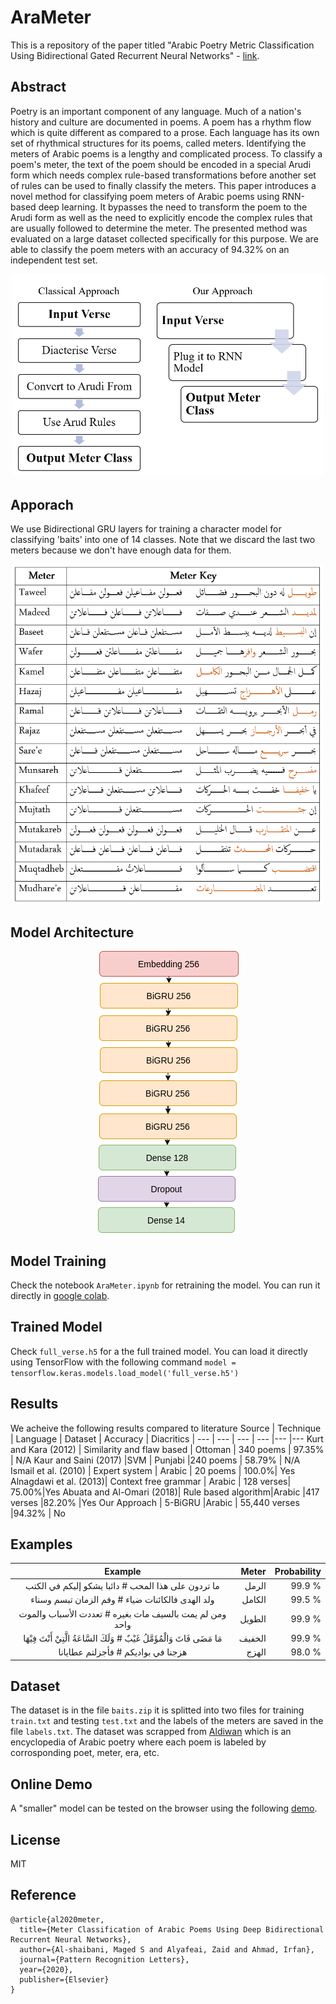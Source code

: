 # AraMeter
This is a repository of the paper titled 
"Arabic Poetry Metric Classification Using Bidirectional Gated Recurrent Neural Networks" - [link](https://authors.elsevier.com/a/1bA57_3qHiU8Fy). 

## Abstract
Poetry is an important component of any language. Much of a nation's history and culture are documented in poems. A poem has a rhythm flow which is quite different as compared to a prose. Each language has its own set of rhythmical structures for its poems, called meters.
Identifying the meters of Arabic poems is a lengthy and complicated process. To classify a poem's meter, the text of the poem should be encoded in a special Arudi form which needs complex rule-based transformations before another set of rules can be used to finally classify the meters. This paper introduces a novel method for classifying poem meters of Arabic poems using RNN-based deep learning. It bypasses the need to transform the poem to the Arudi form as well as the need to explicitly encode the complex rules that are usually followed to determine the meter. The presented method was evaluated on a large dataset collected specifically for this purpose. We are able to classify the poem meters with an accuracy of 94.32\% on an independent test set.

<p align="center">
  <img src = "approach.png" width='500'/>
</p>


## Apporach 
We use Bidirectional GRU layers for training a character model for classifying 'baits' into one of 14 classes. Note that we discard the last two meters because we don't have enough data for them.

<p align="center">
  <img src = "meters.png" width='500'/>
</p>

## Model Architecture
<p align="center">
  <img src = "model.png"/>
</p>

## Model Training 

Check the notebook `AraMeter.ipynb` for retraining the model. You can run it directly in [google colab](https://colab.research.google.com/github/zaidalyafeai/AraMeter/blob/master/AraMeter.ipynb).

## Trained Model 

Check `full_verse.h5` for a the full trained model. You can load it directly using TensorFlow with the following command `model = tensorflow.keras.models.load_model('full_verse.h5')`

## Results
We acheive the following results compared to literature 
Source | Technique | Language | Dataset | Accuracy | Diacritics |
--- | --- | --- | --- |--- |--- 
Kurt and Kara (2012) | Similarity and flaw based  | Ottoman | 340 poems | 97.35% | N/A
Kaur and Saini (2017) |SVM | Punjabi |240 poems | 58.79% | N/A
Ismail et al. (2010) | Expert system | Arabic | 20 poems | 100.0%| Yes 
Alnagdawi et al. (2013)| Context free grammar | Arabic | 128 verses| 75.00%|Yes
Abuata and Al-Omari (2018)| Rule based algorithm|Arabic |417 verses |82.20% |Yes 
Our Approach | 5-BiGRU |Arabic | 55,440 verses |94.32% | No
## Examples 

<table>
<thead>
<tr>
<th align="center">Example</th>
<th align="right">Meter</th>
<th align="right">Probability</th>

</tr>
</thead>
<tbody>

<tr>
<td align="center">ما تردون على هذا المحب # دائبا يشكو إليكم في الكتب</td>
<td align="right">الرمل</td>
<td align="right">99.9 %</td>
</tr>  

<tr>
<td align="center">ولد الهدى فالكائنات ضياء # وفم الزمان تبسم وسناء</td>
<td align="right">الكامل</td>
<td align="right">99.5 %</td>
</tr>  

<tr>
<td align="center">ومن لم يمت بالسيف مات بغيره # تعددت الأسباب والموت واحد</td>
<td align="right">الطويل</td>
<td align="right">99.9 %</td>
</tr>  
 
<tr>
<td align="center">مَا مَضَى فَاتَ وَالْمُؤَمَّلُ غَيْبٌ # وَلَكَ السَّاعَةُ الَّتِيْ أَنْتَ فِيْهَا
</td>
<td align="right">الخفيف</td>
<td align="right">99.9 %</td>
</tr> 

<tr>
<td align="center">هزجنا في بواديكم # فأجزلتم عطايانا

</td>
<td align="right">الهزج</td>
<td align="right">98.0 %</td>
</tr> 
</tbody></table>

## Dataset 

The dataset is in the file `baits.zip` it is splitted into two files for training `train.txt` and testing `test.txt` and the labels of the meters are saved in the file `labels.txt`. The dataset was scrapped from [Aldiwan](https://www.aldiwan.net/) which is an encyclopedia of Arabic poetry where each poem is labeled by corrosponding poet, meter, era, etc. 

## Online Demo 

A "smaller" model can be tested on the browser using the following [demo](https://zaidalyafeai.github.io/ARBML/Interfaces/Website/ArabicPoemMeterClassification/index.html). 

## License 

MIT 

## Reference 
```
@article{al2020meter,
  title={Meter Classification of Arabic Poems Using Deep Bidirectional Recurrent Neural Networks},
  author={Al-shaibani, Maged S and Alyafeai, Zaid and Ahmad, Irfan},
  journal={Pattern Recognition Letters},
  year={2020},
  publisher={Elsevier}
}
```
